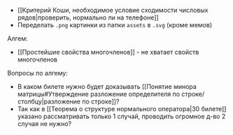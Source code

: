 - [[Критерий Коши, необходимое условие сходимости числовых рядов|проверить, нормально ли на телефоне]]
- Переделать `.png` картинки из папки `assets` в `.svg` (кроме мемов)

Алгем:
- [[Простейшие свойства многочленов]] - не хватает свойств многочленов

Вопросы по алгему:
- В каком билете нужно будет доказывать [[Понятие минора матрицы#Утверждение разложение определителя по строке/столбцу|разложение по строке]]?
- Так как в [[Теорема о структуре нормального оператора|30 билете]] указано рассматривать только 1 случай, проводить огромное д-во 2 случая не нужно?
